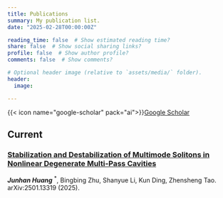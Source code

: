 ```yaml
---
title: Publications
summary: My publication list.
date: "2025-02-28T00:00:00Z"

reading_time: false  # Show estimated reading time?
share: false  # Show social sharing links?
profile: false  # Show author profile?
comments: false  # Show comments?

# Optional header image (relative to `assets/media/` folder).
header:
  image:

---
```

{{< icon name="google-scholar" pack="ai">}}[Google Scholar](https://scholar.google.com/citations?user=L6Dk7akAAAAJ)

## Current
### [Stabilization and Destabilization of Multimode Solitons in Nonlinear Degenerate Multi-Pass Cavities](https://arxiv.org/abs/2502.14800)

_**Junhan Huang**_ $^*$, Bingbing Zhu, Shanyue Li, Kun Ding, Zhensheng Tao. arXiv:2501.13319 (2025).
